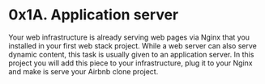 # 0x1A. Application server

Your web infrastructure is already serving web pages via Nginx that you installed
in your first web stack project. While a web server can also serve dynamic content,
this task is usually given to an application server. In this project you will add this
piece to your infrastructure, plug it to your Nginx and make is serve your Airbnb clone project.
